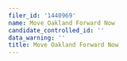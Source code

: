 ```yaml
---
filer_id: '1440969'
name: Move Oakland Forward Now
candidate_controlled_id: ''
data_warning: ''
title: Move Oakland Forward Now
---
```

